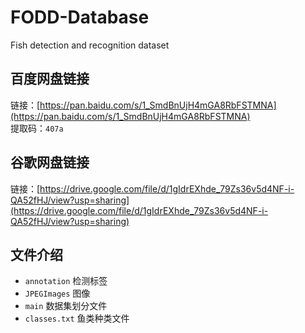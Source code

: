 # FODD-Database
Fish detection and recognition dataset

## 百度网盘链接
链接：[https://pan.baidu.com/s/1_SmdBnUjH4mGA8RbFSTMNA](https://pan.baidu.com/s/1_SmdBnUjH4mGA8RbFSTMNA)  
提取码：`407a`

## 谷歌网盘链接
链接：[https://drive.google.com/file/d/1gIdrEXhde_79Zs36v5d4NF-i-QA52fHJ/view?usp=sharing](https://drive.google.com/file/d/1gIdrEXhde_79Zs36v5d4NF-i-QA52fHJ/view?usp=sharing)

## 文件介绍
- `annotation` 检测标签
- `JPEGImages` 图像
- `main` 数据集划分文件
- `classes.txt` 鱼类种类文件


